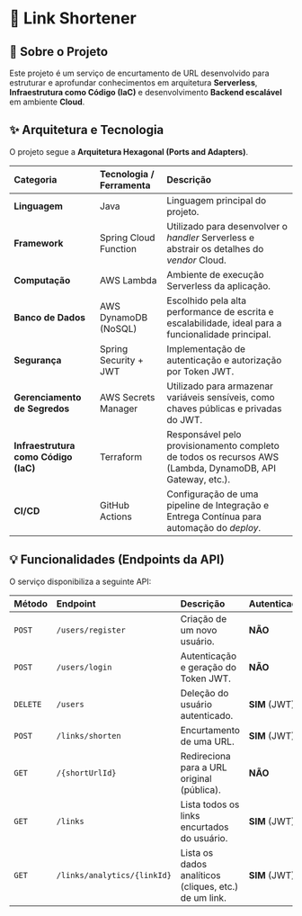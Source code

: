 # 🔗 Link Shortener

## 🚀 Sobre o Projeto

Este projeto é um serviço de encurtamento de URL desenvolvido para estruturar e aprofundar conhecimentos em arquitetura **Serverless**, **Infraestrutura como Código (IaC)** e desenvolvimento **Backend escalável** em ambiente **Cloud**.

## ✨ Arquitetura e Tecnologia

O projeto segue a **Arquitetura Hexagonal (Ports and Adapters)**.

| Categoria | Tecnologia / Ferramenta | Descrição |
| :--- | :--- | :--- |
| **Linguagem** | Java | Linguagem principal do projeto. |
| **Framework** | Spring Cloud Function | Utilizado para desenvolver o *handler* Serverless e abstrair os detalhes do *vendor* Cloud. |
| **Computação** | AWS Lambda | Ambiente de execução Serverless da aplicação. |
| **Banco de Dados** | AWS DynamoDB (NoSQL) | Escolhido pela alta performance de escrita e escalabilidade, ideal para a funcionalidade principal. |
| **Segurança** | Spring Security + JWT | Implementação de autenticação e autorização por Token JWT. |
| **Gerenciamento de Segredos** | AWS Secrets Manager | Utilizado para armazenar variáveis sensíveis, como chaves públicas e privadas do JWT. |
| **Infraestrutura como Código (IaC)** | Terraform | Responsável pelo provisionamento completo de todos os recursos AWS (Lambda, DynamoDB, API Gateway, etc.). |
| **CI/CD** | GitHub Actions | Configuração de uma pipeline de Integração e Entrega Contínua para automação do *deploy*. |

## 💡 Funcionalidades (Endpoints da API)

O serviço disponibiliza a seguinte API:

| Método | Endpoint | Descrição | Autenticação |
| :--- | :--- | :--- | :--- |
| `POST` | `/users/register` | Criação de um novo usuário. | **NÃO** |
| `POST` | `/users/login` | Autenticação e geração do Token JWT. | **NÃO** |
| `DELETE` | `/users` | Deleção do usuário autenticado. | **SIM** (JWT) |
| `POST` | `/links/shorten` | Encurtamento de uma URL. | **SIM** (JWT) |
| `GET` | `/{shortUrlId}` | Redireciona para a URL original (pública). | **NÃO** |
| `GET` | `/links` | Lista todos os links encurtados do usuário. | **SIM** (JWT) |
| `GET` | `/links/analytics/{linkId}` | Lista os dados analíticos (cliques, etc.) de um link. | **SIM** (JWT) |
